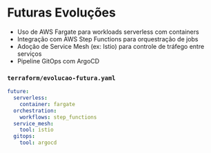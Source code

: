 # Futuras Evoluções

- Uso de AWS Fargate para workloads serverless com containers
- Integração com AWS Step Functions para orquestração de jobs
- Adoção de Service Mesh (ex: Istio) para controle de tráfego entre serviços
- Pipeline GitOps com ArgoCD

### `terraform/evolucao-futura.yaml`
```yaml
future:
  serverless:
    container: fargate
  orchestration:
    workflows: step_functions
  service_mesh:
    tool: istio
  gitops:
    tool: argocd
```